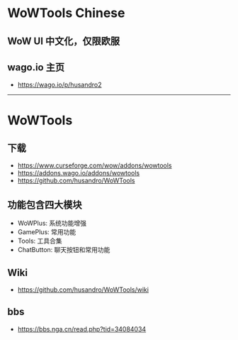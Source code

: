 # WoWTools Chinese
## WoW UI 中文化，仅限欧服
## wago.io 主页
* https://wago.io/p/husandro2
---


# WoWTools
## 下载
* https://www.curseforge.com/wow/addons/wowtools
* https://addons.wago.io/addons/wowtools
* https://github.com/husandro/WoWTools
## 功能包含四大模块
* WoWPlus: 系统功能增强
* GamePlus: 常用功能
* Tools: 工具合集
* ChatButton: 聊天按钮和常用功能

## Wiki
* https://github.com/husandro/WoWTools/wiki
## bbs
* https://bbs.nga.cn/read.php?tid=34084034

